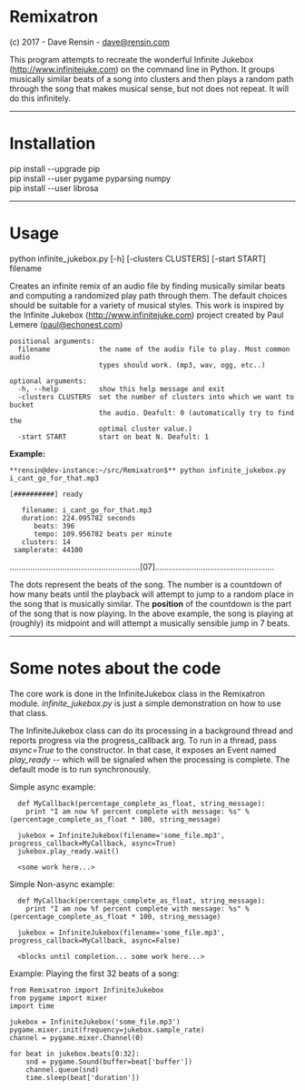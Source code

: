 # Remixatron
(c) 2017 - Dave Rensin - dave@rensin.com

This program attempts to recreate the wonderful Infinite Jukebox (http://www.infinitejuke.com) on the command line in Python. It groups musically similar beats of a song into clusters and then plays a random path through the song that makes musical sense, but not does not repeat. It will do this infinitely.  

***
# Installation  

pip install --upgrade pip  
pip install --user pygame pyparsing numpy  
pip install --user librosa  
***
# Usage  

python infinite_jukebox.py [-h] [-clusters CLUSTERS] [-start START] filename

Creates an infinite remix of an audio file by finding musically similar beats and computing a randomized play path through them. The default choices should be suitable for a variety of musical styles. This work is inspired by the Infinite Jukebox (http://www.infinitejuke.com) project created by Paul Lemere (paul@echonest.com)  
  
    positional arguments:  
      filename            the name of the audio file to play. Most common audio  
                          types should work. (mp3, wav, ogg, etc..)  
  
    optional arguments:  
      -h, --help          show this help message and exit  
      -clusters CLUSTERS  set the number of clusters into which we want to bucket  
                          the audio. Deafult: 0 (automatically try to find the  
                          optimal cluster value.)  
      -start START        start on beat N. Deafult: 1  
  
**Example:**  
  
    **rensin@dev-instance:~/src/Remixatron$** python infinite_jukebox.py i_cant_go_for_that.mp3 

    [##########] ready                                                                                                
  
       filename: i_cant_go_for_that.mp3  
       duration: 224.095782 seconds  
          beats: 396  
          tempo: 109.956782 beats per minute  
       clusters: 14  
     samplerate: 44100  
     
.........................................................[07]....................................................

The dots represent the beats of the song. The number is a countdown of how many beats until the playback will attempt to jump to a random place in the song that is musically similar. The **position** of the countdown is the part of the song that is now playing. In the above example, the song is playing at (roughly) its midpoint and will attempt a musically sensible jump in 7 beats.

***
  
# Some notes about the code  

The core work is done in the InfiniteJukebox class in the Remixatron module. *infinite_jukebox.py* is just a simple demonstration on how to use that class.  

The InfiniteJukebox class can do its processing in a background thread and reports progress via the progress_callback arg. To run in a thread, pass *async=True* to the constructor. In that case, it exposes an Event named *play_ready* -- which will be signaled when the processing is complete. The default mode is to run synchronously.  

Simple async example:

      def MyCallback(percentage_complete_as_float, string_message):
        print "I am now %f percent complete with message: %s" % (percentage_complete_as_float * 100, string_message)

      jukebox = InfiniteJukebox(filename='some_file.mp3', progress_callback=MyCallback, async=True)
      jukebox.play_ready.wait()

      <some work here...>
  
Simple Non-async example:

      def MyCallback(percentage_complete_as_float, string_message):
        print "I am now %f percent complete with message: %s" % (percentage_complete_as_float * 100, string_message)

      jukebox = InfiniteJukebox(filename='some_file.mp3', progress_callback=MyCallback, async=False)

      <blocks until completion... some work here...>
      
Example: Playing the first 32 beats of a song:  

    from Remixatron import InfiniteJukebox
    from pygame import mixer
    import time
    
    jukebox = InfiniteJukebox('some_file.mp3')
    pygame.mixer.init(frequency=jukebox.sample_rate)
    channel = pygame.mixer.Channel(0)
    
    for beat in jukebox.beats[0:32]:
        snd = pygame.Sound(buffer=beat['buffer'])
        channel.queue(snd)
        time.sleep(beat['duration'])
